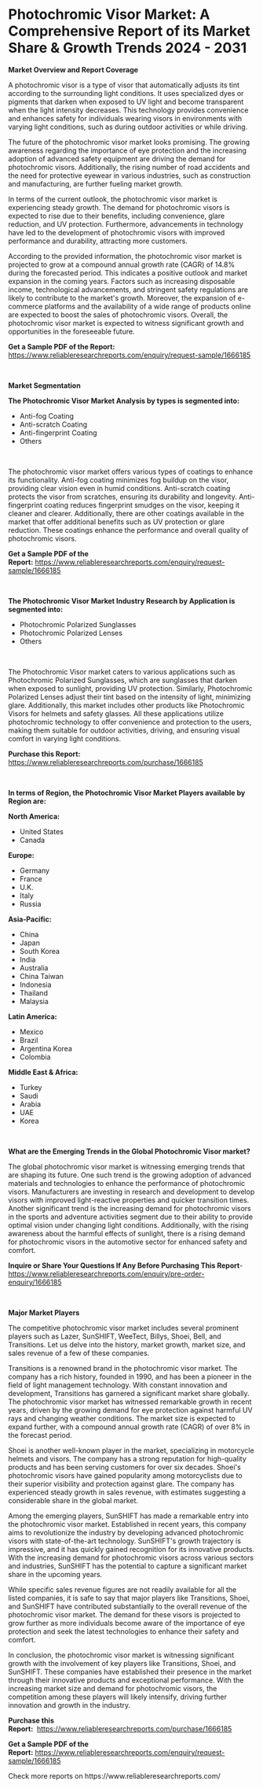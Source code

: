 <p><h1>Photochromic Visor Market: A Comprehensive Report of its Market Share & Growth Trends 2024 - 2031</h1></p><p><strong>Market Overview and Report Coverage</strong></p>
<p><p>A photochromic visor is a type of visor that automatically adjusts its tint according to the surrounding light conditions. It uses specialized dyes or pigments that darken when exposed to UV light and become transparent when the light intensity decreases. This technology provides convenience and enhances safety for individuals wearing visors in environments with varying light conditions, such as during outdoor activities or while driving.</p><p>The future of the photochromic visor market looks promising. The growing awareness regarding the importance of eye protection and the increasing adoption of advanced safety equipment are driving the demand for photochromic visors. Additionally, the rising number of road accidents and the need for protective eyewear in various industries, such as construction and manufacturing, are further fueling market growth.</p><p>In terms of the current outlook, the photochromic visor market is experiencing steady growth. The demand for photochromic visors is expected to rise due to their benefits, including convenience, glare reduction, and UV protection. Furthermore, advancements in technology have led to the development of photochromic visors with improved performance and durability, attracting more customers.</p><p>According to the provided information, the photochromic visor market is projected to grow at a compound annual growth rate (CAGR) of 14.8% during the forecasted period. This indicates a positive outlook and market expansion in the coming years. Factors such as increasing disposable income, technological advancements, and stringent safety regulations are likely to contribute to the market's growth. Moreover, the expansion of e-commerce platforms and the availability of a wide range of products online are expected to boost the sales of photochromic visors. Overall, the photochromic visor market is expected to witness significant growth and opportunities in the foreseeable future.</p></p>
<p><strong>Get a Sample PDF of the Report:</strong> <a href="https://www.reliableresearchreports.com/enquiry/request-sample/1666185">https://www.reliableresearchreports.com/enquiry/request-sample/1666185</a></p>
<p>&nbsp;</p>
<p><strong>Market Segmentation</strong></p>
<p><strong>The Photochromic Visor Market Analysis by types is segmented into:</strong></p>
<p><ul><li>Anti-fog Coating</li><li>Anti-scratch Coating</li><li>Anti-fingerprint Coating</li><li>Others</li></ul></p>
<p>&nbsp;</p>
<p><p>The photochromic visor market offers various types of coatings to enhance its functionality. Anti-fog coating minimizes fog buildup on the visor, providing clear vision even in humid conditions. Anti-scratch coating protects the visor from scratches, ensuring its durability and longevity. Anti-fingerprint coating reduces fingerprint smudges on the visor, keeping it cleaner and clearer. Additionally, there are other coatings available in the market that offer additional benefits such as UV protection or glare reduction. These coatings enhance the performance and overall quality of photochromic visors.</p></p>
<p><strong>Get a Sample PDF of the Report:</strong>&nbsp;<a href="https://www.reliableresearchreports.com/enquiry/request-sample/1666185">https://www.reliableresearchreports.com/enquiry/request-sample/1666185</a></p>
<p>&nbsp;</p>
<p><strong>The Photochromic Visor Market Industry Research by Application is segmented into:</strong></p>
<p><ul><li>Photochromic Polarized Sunglasses</li><li>Photochromic Polarized Lenses</li><li>Others</li></ul></p>
<p>&nbsp;</p>
<p><p>The Photochromic Visor market caters to various applications such as Photochromic Polarized Sunglasses, which are sunglasses that darken when exposed to sunlight, providing UV protection. Similarly, Photochromic Polarized Lenses adjust their tint based on the intensity of light, minimizing glare. Additionally, this market includes other products like Photochromic Visors for helmets and safety glasses. All these applications utilize photochromic technology to offer convenience and protection to the users, making them suitable for outdoor activities, driving, and ensuring visual comfort in varying light conditions.</p></p>
<p><strong>Purchase this Report:</strong>&nbsp; <a href="https://www.reliableresearchreports.com/purchase/1666185">https://www.reliableresearchreports.com/purchase/1666185</a></p>
<p>&nbsp;</p>
<p><strong>In terms of Region, the Photochromic Visor Market Players available by Region are:</strong></p>
<p>
    <p> <strong> North America: </strong>
        <ul>
            <li>United States</li>
            <li>Canada</li>
        </ul>
        </p> 
    <p> <strong> Europe: </strong>
        <ul>
            <li>Germany</li>
            <li>France</li>
            <li>U.K.</li>
            <li>Italy</li>
            <li>Russia</li>
        </ul>
        </p> 
    <p> <strong> Asia-Pacific: </strong>
        <ul>
            <li>China</li>
            <li>Japan</li>
            <li>South Korea</li>
            <li>India</li>
            <li>Australia</li>
            <li>China Taiwan</li>
            <li>Indonesia</li>
            <li>Thailand</li>
            <li>Malaysia</li>
        </ul>
        </p> 
    <p> <strong> Latin America: </strong>
        <ul>
            <li>Mexico</li>
            <li>Brazil</li>
            <li>Argentina Korea</li>
            <li>Colombia</li>
        </ul>
        </p> 
    <p> <strong> Middle East & Africa: </strong>
        <ul>
            <li>Turkey</li>
            <li>Saudi</li>
            <li>Arabia</li>
            <li>UAE</li>
            <li>Korea</li>
        </ul>
    </p>
    </p>
<p>&nbsp;</p>
<p><strong>What are the Emerging Trends in the Global Photochromic Visor market?</strong></p>
<p><p>The global photochromic visor market is witnessing emerging trends that are shaping its future. One such trend is the growing adoption of advanced materials and technologies to enhance the performance of photochromic visors. Manufacturers are investing in research and development to develop visors with improved light-reactive properties and quicker transition times. Another significant trend is the increasing demand for photochromic visors in the sports and adventure activities segment due to their ability to provide optimal vision under changing light conditions. Additionally, with the rising awareness about the harmful effects of sunlight, there is a rising demand for photochromic visors in the automotive sector for enhanced safety and comfort.</p></p>
<p><strong>Inquire or Share Your Questions If Any Before Purchasing This Report</strong>- <a href="https://www.reliableresearchreports.com/enquiry/pre-order-enquiry/1666185">https://www.reliableresearchreports.com/enquiry/pre-order-enquiry/1666185</a></p>
<p>&nbsp;</p>
<p><strong>Major Market Players</strong></p>
<p><p>The competitive photochromic visor market includes several prominent players such as Lazer, SunSHIFT, WeeTect, Billys, Shoei, Bell, and Transitions. Let us delve into the history, market growth, market size, and sales revenue of a few of these companies.</p><p>Transitions is a renowned brand in the photochromic visor market. The company has a rich history, founded in 1990, and has been a pioneer in the field of light management technology. With constant innovation and development, Transitions has garnered a significant market share globally. The photochromic visor market has witnessed remarkable growth in recent years, driven by the growing demand for eye protection against harmful UV rays and changing weather conditions. The market size is expected to expand further, with a compound annual growth rate (CAGR) of over 8% in the forecast period.</p><p>Shoei is another well-known player in the market, specializing in motorcycle helmets and visors. The company has a strong reputation for high-quality products and has been serving customers for over six decades. Shoei's photochromic visors have gained popularity among motorcyclists due to their superior visibility and protection against glare. The company has experienced steady growth in sales revenue, with estimates suggesting a considerable share in the global market.</p><p>Among the emerging players, SunSHIFT has made a remarkable entry into the photochromic visor market. Established in recent years, this company aims to revolutionize the industry by developing advanced photochromic visors with state-of-the-art technology. SunSHIFT's growth trajectory is impressive, and it has quickly gained recognition for its innovative products. With the increasing demand for photochromic visors across various sectors and industries, SunSHIFT has the potential to capture a significant market share in the upcoming years.</p><p>While specific sales revenue figures are not readily available for all the listed companies, it is safe to say that major players like Transitions, Shoei, and SunSHIFT have contributed substantially to the overall revenue of the photochromic visor market. The demand for these visors is projected to grow further as more individuals become aware of the importance of eye protection and seek the latest technologies to enhance their safety and comfort.</p><p>In conclusion, the photochromic visor market is witnessing significant growth with the involvement of key players like Transitions, Shoei, and SunSHIFT. These companies have established their presence in the market through their innovative products and exceptional performance. With the increasing market size and demand for photochromic visors, the competition among these players will likely intensify, driving further innovation and growth in the industry.</p></p>
<p><strong>Purchase this Report:</strong>&nbsp;&nbsp;<a href="https://www.reliableresearchreports.com/purchase/1666185">https://www.reliableresearchreports.com/purchase/1666185</a></p>
<p></p>
<p><strong>Get a Sample PDF of the Report:</strong>&nbsp;<a href="https://www.reliableresearchreports.com/enquiry/request-sample/1666185">https://www.reliableresearchreports.com/enquiry/request-sample/1666185</a></p>
<p>Check more reports on https://www.reliableresearchreports.com/</p>